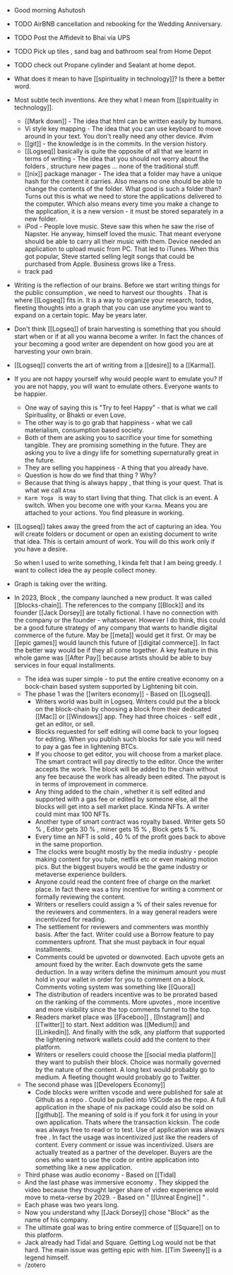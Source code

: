 - Good morning Ashutosh
- TODO  AirBNB cancellation and rebooking for the Wedding Anniversary.
- TODO  Post the Affidevit to Bhai via UPS
- TODO Pick up tiles , sand bag and bathroom seal from Home Depot
- TODO check out Propane cylinder and Sealant at home depot.
- What does it mean to have [[spirituality in technology]]? Is there a better word.
- Most subtle tech inventions. Are they what I mean from [[spirituality in technology]].
	- [[Mark down]] - The idea that html can be written easily by humans.
	- Vi style key mapping - The idea that you can use keyboard to move around in your text. You don't really need any other device. #vim
	- [[git]]  - the knowledge is in the commits. In the version history.
	- [[Logseq]] basically is quite the opposite of all that we learnt in terms of writing - The idea that you should not worry about the folders , structure new pages ... none of the traditional stuff.
	- [[nix]] package manager  - The idea that a folder may have a unique hash for the content it carries. Also means no one should be able to change the contents of the folder. What good is such a folder than? Turns out this is what we need to store the applications delivered to the computer. Which also means every time you make a change to the application, it is a new version - it must be stored separately in a new folder.
	- iPod - People love music. Steve saw this when he saw the rise of Napster. He anyway, himself loved the music.  That meant everyone should be able to carry all their music with them. Device needed an application to upload music from PC. That led to iTunes. When this got popular, Steve started selling legit songs that could be purchased from Apple. Business grows like a Tress.
	- track pad
- Writing is the reflection of our brains. Before we start writing things for the public consumption , we need to harvest our thoughts . That is where [[Logseq]] fits in. It is a way to organize your research, todos, fleeting thoughts into a graph that you can use anytime you want to expand on a certain topic. May be years later.
- Don't think [[Logseq]] of brain harvesting is something that you should start when or if at all you wanna become a writer. In fact the chances of your becoming a good writer are dependent on how good you are at harvesting your own brain.
- [[Logseq]] converts the art of writing from a [[desire]] to a [[Karma]].
- If you are not happy yourself why would people want to emulate you?  If you are not happy, you will want to emulate others. Everyone wants to be happier.
	- One way of saying this is "Try to feel Happy" - that is what we call Spirituality, or Bhakti or even Love.
	- The other way is to go grab that happiness - what we call materialism, consumption based society.
	- Both of them are asking you to sacrifice your time for something tangible. They are promising something in the future.  They are asking you to live a dingy life for something supernaturally great in the future.
	- They are selling you happiness - A thing that you already have.
	- Question is how do we find that thing ? Why?
	- Because that thing is always happy , that thing is your quest.  That is what we call `Atma`
	- `Karm Yoga ` is way to start living that thing. That click is an event. A switch. When you become one with your `Karma`. Means you are attached to your actions. You find pleasure in working.
- [[Logseq]] takes away the greed from the act of capturing an idea. You will create folders or document or open an existing document to write that idea. This is certain amount of work. You will do this work only if you have a desire. 
  
  So when I used to write something, I kinda felt that I am being greedy. I want to collect idea the ay people collect money.
- Graph is taking over the writing.
- In 2023, Block , the company launched a new product. It was called [[blocks-chain]]. The references to the company [[Block]] and its founder [[Jack Dorsey]] are totally fictional. I have no connection with the company or the founder - whatsoever. However I do think, this could be a good future strategy of any company that wants to handle digital commerce  of the future. May be [[meta]] would get it first. Or may be [[epic games]] would launch this future of [[digital commerce]].  In fact the better way would be if they all come together.  A key feature in this whole game was [[After Pay]] because artists should be able to buy services in four equal installments.
	- The idea was super simple -  to put the entire creative economy on a bock-chain based system supported by Lightening bit coin.
	- The phase 1 was the [[writers economy]] - Based on [[Logseq]].
		- Writers world was built in Logseq. Writers could put the a block on the block-chain by choosing a block from their dedicated [[Mac]] or [[Windows]] app. They had three choices - self edit , get an editor, or sell.
		- Blocks requested for self editing will come back to your logseq for editing. When you publish such blocks for sale you will need to pay a gas fee in lightening BTCs.
		- If you choose to get editor,  you will choose from a market place. The smart contract will pay directly to the editor. Once the writer accepts the work. The block will be added to the chain without any fee because the work has already been edited. The payout is in terms of improvement in commerce.
		- Any thing added to the chain , whether it is self edited and supported with a gas fee or edited by someone else, all the blocks will get into a sell market place. Kinda NFTs. A writer could mint max 100 NFTs.
		- Another type of smart contract was royalty based. Writer gets 50 % , Editor gets 30 % , miner gets 15 % , Block gets 5 %.
		- Every time an NFT is sold ,  40 % of the profit goes back to above in the same proportion.
		- The clocks were bought mostly by the media industry - people making content for you tube, netflix etc or even making motion pics. But the biggest buyers would be the game industry or metaverse experience builders.
		- Anyone could read the content free of charge on the market place. In fact there was a tiny incentive for writing a comment or formally reviewing the content.
		- Writers or resellers could assign a % of their sales revenue for the reviewers and commenters. In a way general readers were incentivized for reading.
		- The settlement for reviewers and commenters was monthly basis. After the fact. Writer could use a Borrow feature to pay commenters upfront. That she must payback in four equal installments.
		- Comments could be upvoted or downvoted. Each upvote gets an amount fixed by the writer. Each downvote gets the same deduction. In a way writers define the minimum amount you must hold in your wallet in order for you to comment on a block. Comments voting system was something like [[Quora]]
		- The distribution of readers incentive  was to be prorated based on the ranking of the comments. More upvotes , more incentive and more visibility since the top comments funnel to the top.
		- Readers market place was [[Faceboo]] , [[Instagram]] and [[Twitter]] to start. Next addition was [[Medium]] and [[Linkedin]].  And finally with the sdk, any platform that supported the lightening network wallets could add the content to their platform.
		- Writers or resellers could choose the [[social media platform]] they want to publish their block. Choice was normally governed by the nature of the content. A long text would probably go to medium. A fleeting thought would probably go to Twitter.
	- The second phase was [[Developers Economy]]
		- Code blocks were written vscode and were published for sale at Github as a repo . Could be pulled into VSCode as the repo. A full application in the shape of nix package could also be sold on [[github]].  The meaning of sold is if you fork it for using in your own application. Thats where the transaction kicksin. The code was always free to read or to test. Use of application was always free . In fact the usage was incentivized just like the readers of content. Every comment or issue was incentivized. Users are actually treated as a partner of the developer. Buyers are the ones who want to use the code or entire application into something like a new application.
	- Third phase was audio economy - Based on [[Tidal]
	- And the last phase was immersive economy . They skipped the video because they thought larger share of video experience wold move to meta-verse by 2029.  - Based on " [[Unreal Engine]] " .
	- Each phase was two years long.
	- Now you understand why [[Jack Dorsey]] chose "Block" as the name of his company.
	- The ultimate goal was to bring entire commerce of [[Square]] on to this platform.
	- Jack already had Tidal and Square. Getting Log would not be that hard. The main issue was getting epic with him. [[Tim Sweeny]] is a legend himself.
	- /zotero